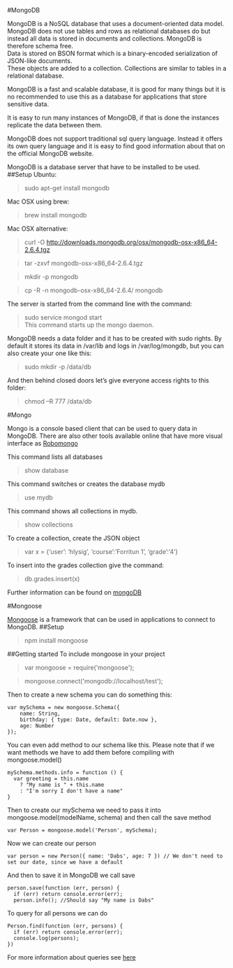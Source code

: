 #MongoDB

MongoDB is a NoSQL database that uses a document-oriented data model.  MongoDB does not use tables and rows as relational 
databases do but instead all data is stored in documents and collections.  MongoDB is therefore schema free.   
Data is stored on BSON format which is a binary-encoded serialization of JSON-like documents.  
These objects are added to a collection.  Collections are similar to tables in a relational database. 

MongoDB is a fast and scalable database, it is good for many things but it is no recommended to use this as a database for 
applications that store sensitive data.    

It is easy to run many instances of MongoDB, if that is done the instances replicate the data between them.   

MongoDB does not support traditional sql query language.   Instead it offers its own query language and it is easy 
to find good information about that on the official MongoDB website.

MongoDB is a database server that have to be installed to be used.   
##Setup
Ubuntu: 
> sudo apt-get install mongodb

Mac OSX using brew:
> brew install mongodb

Mac OSX alternative:
> curl -O http://downloads.mongodb.org/osx/mongodb-osx-x86_64-2.6.4.tgz

> tar -zxvf mongodb-osx-x86_64-2.6.4.tgz

> mkdir -p mongodb

> cp -R -n mongodb-osx-x86_64-2.6.4/ mongodb

The server is started from the command line with the command: 

> sudo service mongod start    
This command starts up the mongo daemon.

MongoDB needs a data folder and it has to be created with sudo rights. By default it stores its data in /var/lib and logs in /var/log/mongdb, but you can also create your one like this:

> sudo mkdir -p /data/db

And then behind closed doors let’s give everyone access rights to this folder:

> chmod –R 777 /data/db

#Mongo

Mongo is a console based client that can be used to query data in MongoDB.  There are also other tools available online 
that have more visual interface as [Robomongo](http://robomongo.org/)

This command lists all databases
> show database 

This command switches or creates the database mydb
> use mydb

This command shows all collections in mydb.
> show collections  

To create a collection, create the JSON object 
> var x = {‘user’: ‘hlysig’, ‘course’:’Forritun 1’, ‘grade’:’4’}

To insert into the grades collection give the command:
> db.grades.insert(x)

Further information can be found on [mongoDB](http://www.mongodb.org)

#Mongoose

[Mongoose](http://mongoosejs.com/) is a framework that can be used in applications to connect to MongoDB.
##Setup
> npm install mongoose

##Getting started
To include mongoose in your project 
> var mongoose = require('mongoose');

> mongoose.connect('mongodb://localhost/test');

Then to create a new schema you can do something this:

```
var mySchema = new mongoose.Schema({
	name: String,
	birthday: { type: Date, default: Date.now },
	age: Number
});
```
You can even add method to our schema like this. Please note that if we want methods we have to add them before compiling with mongoose.model()
```
mySchema.methods.info = function () {
  var greeting = this.name
    ? "My name is " + this.name
    : "I'm sorry I don't have a name"
}
```
Then to create our mySchema we need to pass it into mongoose.model(modelName, schema) and then call the save method

```
var Person = mongoose.model('Person', mySchema);
```
Now we can create our person
```
var person = new Person({ name: 'Dabs', age: 7 }) // We don't need to set our date, since we have a default
```
And then to save it in MongoDB we call save
```
person.save(function (err, person) {
  if (err) return console.error(err);
  person.info(); //Should say "My name is Dabs"
```
To query for all persons we can do 
```
Person.find(function (err, persons) {
  if (err) return console.error(err);
  console.log(persons);
})
```
For more information about queries see [here](http://mongoosejs.com/docs/queries.html)



